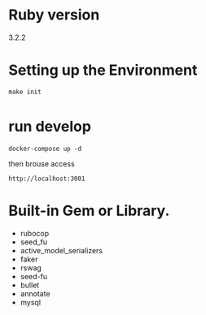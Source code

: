 
# Ruby version
3.2.2

# Setting up the Environment
```shell
make init
```


# run develop　
```shell
docker-compose up -d  
```
then brouse access

```
http://localhost:3001
```

# Built-in Gem or Library.
- rubocop
- seed_fu
- active_model_serializers
- faker
- rswag
- seed-fu
- bullet
- annotate
- mysql

